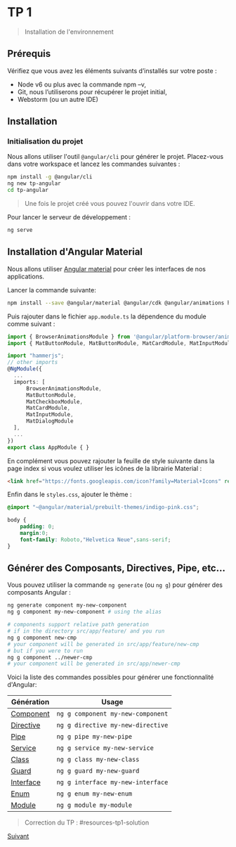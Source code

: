 # TP 1
> Installation de l'environnement

## Prérequis

Vérifiez que vous avez les éléments suivants d’installés sur votre poste :

* Node v6 ou plus avec la commande npm –v,
* Git, nous l’utiliserons pour récupérer le projet initial,
* Webstorm (ou un autre IDE)

## Installation
### Initialisation du projet

Nous allons utiliser l'outil `@angular/cli` pour générer le projet. Placez-vous dans votre workspace 
et lancez les commandes suivantes :

```bash
npm install -g @angular/cli
ng new tp-angular
cd tp-angular
```

> Une fois le projet créé vous pouvez l'ouvrir dans votre IDE.

Pour lancer le serveur de développement :

```bash
ng serve
```

## Installation d'Angular Material

Nous allons utiliser [Angular material](https://material.angular.io/guide/getting-started) pour créer les interfaces de nos applications.

Lancer la commande suivante:
```bash
npm install --save @angular/material @angular/cdk @angular/animations hammerjs
```

Puis rajouter dans le fichier `app.module.ts` la dépendence du module comme suivant :

```typescript
import { BrowserAnimationsModule } from '@angular/platform-browser/animations';
import { MatButtonModule, MatButtonModule, MatCardModule, MatInputModule, MatDialogModule } from '@angular/material';

import "hammerjs";
// other imports 
@NgModule({
  ...  
  imports: [
      BrowserAnimationsModule, 
      MatButtonModule,
      MatCheckboxModule,
      MatCardModule,
      MatInputModule,
      MatDialogModule
  ],
  ...
})
export class AppModule { }
```

En complément vous pouvez rajouter la feuille de style suivante dans la page index si vous voulez utiliser 
les icônes de la librairie Material :

```html
<link href="https://fonts.googleapis.com/icon?family=Material+Icons" rel="stylesheet">
```

Enfin dans le `styles.css`, ajouter le thème :

```css
@import "~@angular/material/prebuilt-themes/indigo-pink.css";

body {
    padding: 0;
    margin:0;
    font-family: Roboto,"Helvetica Neue",sans-serif;
}
```

## Générer des Composants, Directives, Pipe, etc...

Vous pouvez utiliser la commande `ng generate` (ou `ng g`) pour générer des composants Angular : 

```bash
ng generate component my-new-component
ng g component my-new-component # using the alias

# components support relative path generation
# if in the directory src/app/feature/ and you run
ng g component new-cmp
# your component will be generated in src/app/feature/new-cmp
# but if you were to run
ng g component ../newer-cmp
# your component will be generated in src/app/newer-cmp
```
Voici la liste des commandes possibles pour générer une fonctionnalité d'Angular: 

Génération  | Usage
---       | ---
[Component](https://github.com/angular/angular-cli/wiki/generate-component) | `ng g component my-new-component`
[Directive](https://github.com/angular/angular-cli/wiki/generate-directive) | `ng g directive my-new-directive`
[Pipe](https://github.com/angular/angular-cli/wiki/generate-pipe)           | `ng g pipe my-new-pipe`
[Service](https://github.com/angular/angular-cli/wiki/generate-service)     | `ng g service my-new-service`
[Class](https://github.com/angular/angular-cli/wiki/generate-class)         | `ng g class my-new-class`
[Guard](https://github.com/angular/angular-cli/wiki/generate-guard)         | `ng g guard my-new-guard`
[Interface](https://github.com/angular/angular-cli/wiki/generate-interface) | `ng g interface my-new-interface`
[Enum](https://github.com/angular/angular-cli/wiki/generate-enum)           | `ng g enum my-new-enum`
[Module](https://github.com/angular/angular-cli/wiki/generate-module)       | `ng g module my-module`


> Correction du TP : #resources-tp1-solution


[Suivant](tp2-composant-pipe.md)
